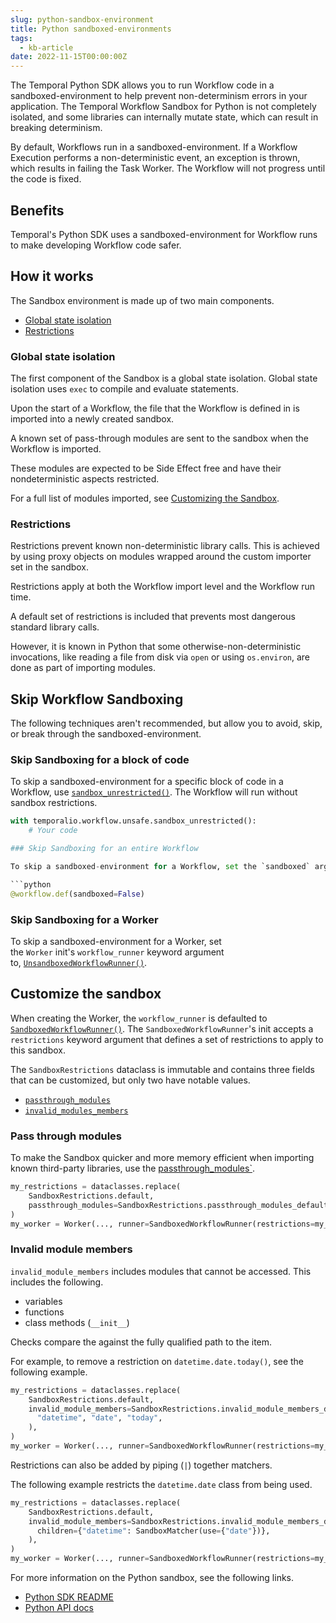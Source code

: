 ```yaml
---
slug: python-sandbox-environment
title: Python sandboxed-environments
tags:
  - kb-article
date: 2022-11-15T00:00:00Z
---
```


The Temporal Python SDK allows you to run Workflow code in a sandboxed-environment to help prevent non-determinism errors in your application. The Temporal Workflow Sandbox for Python is not completely isolated, and some libraries can internally mutate state, which can result in breaking determinism.

<!-- truncate -->

By default, Workflows run in a sandboxed-environment. If a Workflow Execution performs a non-deterministic event, an exception is thrown, which results in failing the Task Worker. The Workflow will not progress until the code is fixed.

## Benefits

Temporal's Python SDK uses a sandboxed-environment for Workflow runs to make developing Workflow code safer.

## How it works

The Sandbox environment is made up of two main components.

- [Global state isolation](#global-state-isolation)
- [Restrictions](#restrictions)

### Global state isolation

The first component of the Sandbox is a global state isolation. Global state isolation uses `exec` to compile and evaluate statements.

Upon the start of a Workflow, the file that the Workflow is defined in is imported into a newly created sandbox.

A known set of pass-through modules are sent to the sandbox when the Workflow is imported.

These modules are expected to be Side Effect free and have their nondeterministic aspects restricted.

For a full list of modules imported, see [Customizing the Sandbox](#customize-the-sandbox).

### Restrictions

Restrictions prevent known non-deterministic library calls. This is achieved by using proxy objects on modules wrapped around the custom importer set in the sandbox.

Restrictions apply at both the Workflow import level and the Workflow run time.

A default set of restrictions is included that prevents most dangerous standard library calls.

However, it is known in Python that some otherwise-non-deterministic invocations, like reading a file from disk via `open` or using `os.environ`, are done as part of importing modules.

## Skip Workflow Sandboxing

The following techniques aren't recommended, but allow you to avoid, skip, or break through the sandboxed-environment.

### Skip Sandboxing for a block of code

To skip a sandboxed-environment for a specific block of code in a Workflow, use [`sandbox_unrestricted()`](https://python.temporal.io/temporalio.workflow.unsafe.html#sandbox_unrestricted). The Workflow will run without sandbox restrictions.

````python
with temporalio.workflow.unsafe.sandbox_unrestricted():
    # Your code

### Skip Sandboxing for an entire Workflow

To skip a sandboxed-environment for a Workflow, set the `sandboxed` argument in the [`@workflow.defn`](https://python.temporal.io/temporalio.workflow.html#defn) decorator to false. The entire Workflow will run without sandbox restrictions.

```python
@workflow.def(sandboxed=False)
````

### Skip Sandboxing for a Worker

To skip a sandboxed-environment for a Worker, set the `Worker` init's `workflow_runner` keyword argument to, [`UnsandboxedWorkflowRunner()`](https://python.temporal.io/temporalio.worker.UnsandboxedWorkflowRunner.html).

## Customize the sandbox

When creating the Worker, the `workflow_runner` is defaulted to [`SandboxedWorkflowRunner()`](https://python.temporal.io/temporalio.worker.workflow_sandbox.SandboxedWorkflowRunner.html). The `SandboxedWorkflowRunner`'s init accepts a `restrictions` keyword argument that defines a set of restrictions to apply to this sandbox.

The `SandboxRestrictions` dataclass is immutable and contains three fields that can be customized, but only two have notable values.

- [`passthrough_modules`](https://python.temporal.io/temporalio.worker.workflow_sandbox.SandboxRestrictions.html#passthrough_modules)
- [`invalid_modules_members`](https://python.temporal.io/temporalio.worker.workflow_sandbox.SandboxRestrictions.html#invalid_module_members)

### Pass through modules

To make the Sandbox quicker and more memory efficient when importing known third-party libraries, use the [passthrough_modules`](https://python.temporal.io/temporalio.worker.workflow_sandbox.SandboxRestrictions.html#passthrough_modules).

```python
my_restrictions = dataclasses.replace(
    SandboxRestrictions.default,
    passthrough_modules=SandboxRestrictions.passthrough_modules_default | SandboxMatcher(access={"pydantic"}),
)
my_worker = Worker(..., runner=SandboxedWorkflowRunner(restrictions=my_restrictions))
```

### Invalid module members

`invalid_module_members` includes modules that cannot be accessed. This includes the following.

- variables
- functions
- class methods (`__init__`)

Checks compare the against the fully qualified path to the item.

For example, to remove a restriction on `datetime.date.today()`, see the following example.

```python
my_restrictions = dataclasses.replace(
    SandboxRestrictions.default,
    invalid_module_members=SandboxRestrictions.invalid_module_members_default.with_child_unrestricted(
      "datetime", "date", "today",
    ),
)
my_worker = Worker(..., runner=SandboxedWorkflowRunner(restrictions=my_restrictions))
```

Restrictions can also be added by piping (`|`) together matchers.

The following example restricts the `datetime.date` class from being used.

```python
my_restrictions = dataclasses.replace(
    SandboxRestrictions.default,
    invalid_module_members=SandboxRestrictions.invalid_module_members_default | SandboxMatcher(
      children={"datetime": SandboxMatcher(use={"date"})},
    ),
)
my_worker = Worker(..., runner=SandboxedWorkflowRunner(restrictions=my_restrictions))
```

For more information on the Python sandbox, see the following links.

- [Python SDK README](https://github.com/temporalio/sdk-python)
- [Python API docs](https://python.temporal.io/index.html)
